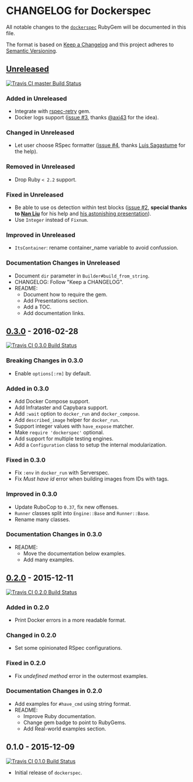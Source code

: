 # CHANGELOG for Dockerspec

All notable changes to the [`dockerspec`](https://rubygems.org/gems/dockerspec/) RubyGem will be documented in this file.

The format is based on [Keep a Changelog](http://keepachangelog.com/) and this project adheres to [Semantic Versioning](http://semver.org/).

## [Unreleased]
[![Travis CI master Build Status](http://img.shields.io/travis/zuazo/dockerspec.svg?style=flat)](https://travis-ci.org/zuazo/dockerspec)

### Added in Unreleased
- Integrate with [rspec-retry](https://github.com/NoRedInk/rspec-retry) gem.
- Docker logs support ([issue #3](https://github.com/zuazo/dockerspec/issues/3), thanks [@axi43](https://github.com/axi43) for the idea).

### Changed in Unreleased
- Let user choose RSpec formatter ([issue #4](https://github.com/zuazo/dockerspec/issues/4), thanks [Luis Sagastume](https://github.com/zuazo/dockerspec/pull/4) for the help).

### Removed in Unreleased
- Drop Ruby `< 2.2` support.

### Fixed in Unreleased
- Be able to use os detection within test blocks ([issue #2](https://github.com/zuazo/dockerspec/issues/2), **special thanks to [Nan Liu](https://github.com/nanliu)** for his help and [his astonishing presentation](https://www.slideshare.net/NanLiu1/trust-but-verify-testing-with-docker-containers)).
- Use `Integer` instead of `Fixnum`.

### Improved in Unreleased
- `ItsContainer`: rename container_name variable to avoid confussion.

### Documentation Changes in Unreleased
- Document `dir` parameter in `Builder#build_from_string`.
- CHANGELOG: Follow "Keep a CHANGELOG".
- README:
  - Document how to require the gem.
  - Add Presentations section.
  - Add a TOC.
  - Add documentation links.

## [0.3.0] - 2016-02-28
[![Travis CI 0.3.0 Build Status](http://img.shields.io/travis/zuazo/dockerspec/0.3.0.svg?style=flat)](https://travis-ci.org/zuazo/dockerspec)

### Breaking Changes in 0.3.0
- Enable `options[:rm]` by default.

### Added in 0.3.0
- Add Docker Compose support.
- Add Infrataster and Capybara support.
- Add `:wait` option to `docker_run` and `docker_compose`.
- Add `described_image` helper for `docker_run`.
- Support integer values with `have_expose` matcher.
- Make `require 'dockerspec'` optional.
- Add support for multiple testing engines.
- Add a `Configuration` class to setup the internal modularization.

### Fixed in 0.3.0
- Fix `:env` in `docker_run` with Serverspec.
- Fix *Must have id* error when building images from IDs with tags.

### Improved in 0.3.0
- Update RuboCop to `0.37`, fix new offenses.
- `Runner` classes split into `Engine::Base` and `Runner::Base`.
- Rename many classes.

### Documentation Changes in 0.3.0
- README:
  - Move the documentation below examples.
  - Add many examples.

## [0.2.0] - 2015-12-11
[![Travis CI 0.2.0 Build Status](http://img.shields.io/travis/zuazo/dockerspec/0.2.0.svg?style=flat)](https://travis-ci.org/zuazo/dockerspec)

### Added in 0.2.0
- Print Docker errors in a more readable format.

### Changed in 0.2.0
- Set some opinionated RSpec configurations.

### Fixed in 0.2.0
- Fix *undefined method* error in the outermost examples.

### Documentation Changes in 0.2.0
- Add examples for `#have_cmd` using string format.
- README:
  - Improve Ruby documentation.
  - Change gem badge to point to RubyGems.
  - Add Real-world examples section.

## 0.1.0 - 2015-12-09
[![Travis CI 0.1.0 Build Status](http://img.shields.io/travis/zuazo/dockerspec/0.1.0.svg?style=flat)](https://travis-ci.org/zuazo/dockerspec)

- Initial release of `dockerspec`.

[Unreleased]: https://github.com/zuazo/dockerspec/compare/0.3.0...HEAD
[0.3.0]: https://github.com/zuazo/dockerspec/compare/0.2.0...0.3.0
[0.2.0]: https://github.com/zuazo/dockerspec/compare/0.1.0...0.2.0
